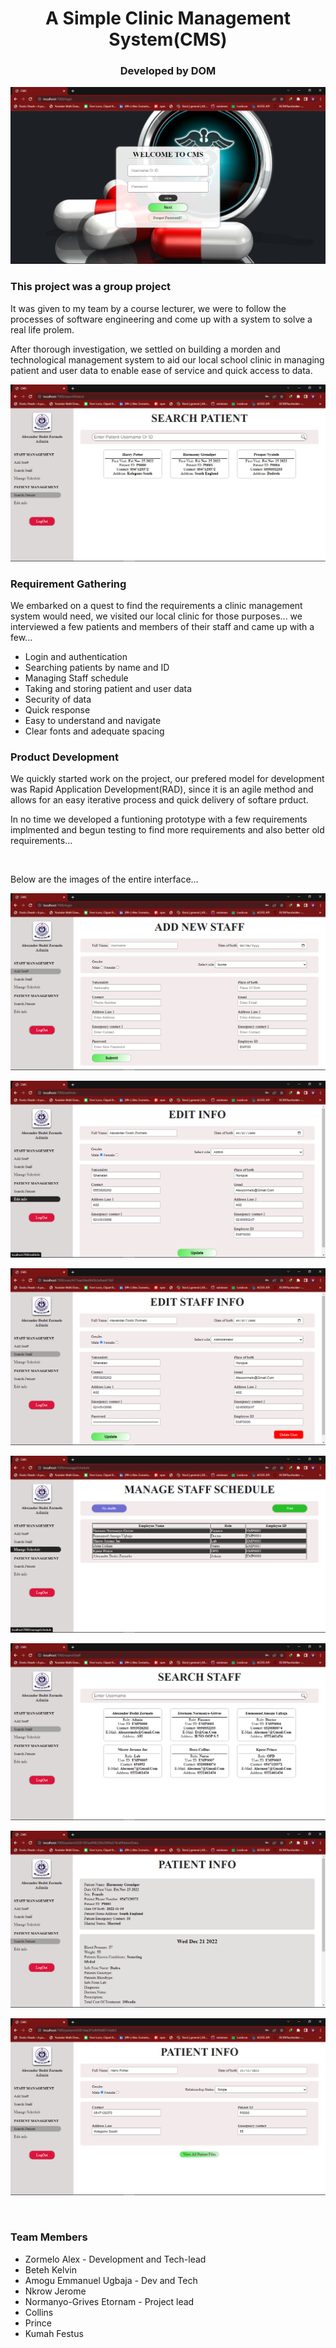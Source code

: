 <h1 align="center">A Simple Clinic Management System(CMS)</h1>
<h3 align="center">Developed by DOM</h3>




![FrontPage-Display-image](./src/resources/readmefiles/fp.png)

<h3>This project was a group project</h3>
<p>It was given to my team by a course lecturer, we were to follow the processes of software engineering and come up with a system to solve a real life prolem.</p>
<p>After thorough investigation, we settled on building a morden and technological management system to aid our local school clinic in managing patient and user data to enable ease of service and quick access to data.</p>

![Patient-search-image](./src/resources/readmefiles/pd.png)
<h3>Requirement Gathering</h3>
<p>We embarked on a quest to find the requirements a clinic management system would need, we visited our local clinic for those purposes... we interviewed a few patients and members of their staff and came up with a few...</p>
<ul>
<li>Login and authentication</li>
<li>Searching patients by name and ID</li>
<li>Managing Staff schedule</li>
<li>Taking and storing patient and user data</li>
<li>Security of data</li>
<li>Quick response</li>
<li>Easy to understand and navigate</li>
<li>Clear fonts and adequate spacing</li>
</ul>

<h3>Product Development</h3>
<p>We quickly started work on the project, our prefered model for development was Rapid Application Development(RAD), since it is an agile method and allows for an easy iterative process and quick delivery of softare prduct.</p>
<p>In no time we developed a funtioning prototype with a few requirements implmented and begun testing to find more requirements and also better old requirements...</p>
<br/>
<p>Below are the images of the entire interface...</p>

<p><img src="./src/resources/readmefiles/add.png" alt="zormelo-alex" /></p>
<p><img src="./src/resources/readmefiles/edit.png" alt="zormelo-alex" /></p>
<p><img src="./src/resources/readmefiles/edit2.png" alt="zormelo-alex" /></p>
<p><img src="./src/resources/readmefiles/mana.png" alt="zormelo-alex" /></p>
<p><img src="./src/resources/readmefiles/seachst.png" alt="zormelo-alex" /></p>
<p><img src="./src/resources/readmefiles/viewpall.png" alt="zormelo-alex" /></p>
<p><img src="./src/resources/readmefiles/addp.png" alt="zormelo-alex" /></p>

<br />

<h3>Team Members</h3>
<ul>
<li>Zormelo Alex - Development and Tech-lead</li>
<li>Beteh Kelvin</li>
<li>Amogu Emmanuel Ugbaja - Dev and Tech</li>
<li>Nkrow Jerome</li>
<li>Normanyo-Grives Etornam - Project lead</li>
<li>Collins</li>
<li>Prince</li>
<li>Kumah Festus</li>
</ul>
